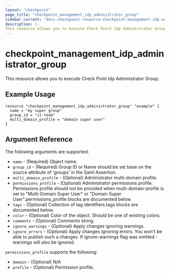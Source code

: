 ```yaml
---
layout: "checkpoint"
page_title: "checkpoint_management_idp_administrator_group"
sidebar_current: "docs-checkpoint-resource-checkpoint-management-idp-administrator-group"
description: |-
This resource allows you to execute Check Point Idp Administrator Group.
---
```


# checkpoint_management_idp_administrator_group

This resource allows you to execute Check Point Idp Administrator Group.

## Example Usage


```hcl
resource "checkpoint_management_idp_administrator_group" "example" {
  name = "my super group"
  group_id = "it-team"
  multi_domain_profile = "domain super user"
}
```

## Argument Reference

The following arguments are supported:

* `name` - (Required) Object name. 
* `group_id` - (Required) Group ID or Name should be set base on the source attribute of 'groups' in the Saml Assertion. 
* `multi_domain_profile` - (Optional) Administrator multi-domain profile. 
* `permissions_profile` - (Optional) Administrator permissions profile. Permissions profile should not be provided when multi-domain-profile is set to "Multi-Domain Super User" or "Domain Super User".permissions_profile blocks are documented below.
* `tags` - (Optional) Collection of tag identifiers.tags blocks are documented below.
* `color` - (Optional) Color of the object. Should be one of existing colors. 
* `comments` - (Optional) Comments string. 
* `ignore_warnings` - (Optional) Apply changes ignoring warnings. 
* `ignore_errors` - (Optional) Apply changes ignoring errors. You won't be able to publish such a changes. If ignore-warnings flag was omitted - warnings will also be ignored. 


`permissions_profile` supports the following:

* `domain` - (Optional) N/A 
* `profile` - (Optional) Permission profile. 
